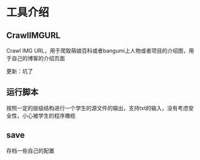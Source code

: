 # 工具介绍

## CrawlIMGURL

Crawl IMG URL，用于爬取萌娘百科或者bangumi上人物或者项目的介绍图，用于自己的博客的介绍页面

更新：坑了

## 运行脚本

按照一定的层级结构进行一个学生的源文件的输出，支持txt的输入，没有考虑安全性，小心被学生的程序橄榄

## save

存档一些自己的配置